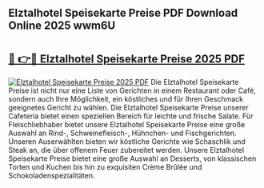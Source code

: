 ## Elztalhotel Speisekarte Preise PDF Download Online 2025 wwm6U

# <h2><a href="http://gc96oq.nevu.top/?p=Elztalhotel+Speisekarte+Preise">🔗 👉🔴 Elztalhotel Speisekarte Preise 2025 PDF</a></h2>

[![Elztalhotel Speisekarte Preise 2025 PDF](https://i.imgur.com/dBaPXMq.png)](http://gc96oq.nevu.top/?p=Elztalhotel+Speisekarte+Preise)
Die Elztalhotel Speisekarte Preise ist nicht nur eine Liste von Gerichten in einem Restaurant oder Café, sondern auch Ihre Möglichkeit, ein köstliches und für Ihren Geschmack geeignetes Gericht zu wählen. Die Elztalhotel Speisekarte Preise unserer Cafeteria bietet einen speziellen Bereich für leichte und frische Salate. Für Fleischliebhaber bietet unsere Elztalhotel Speisekarte Preise eine große Auswahl an Rind-, Schweinefleisch-, Hühnchen- und Fischgerichten. Unseren Auserwählten bieten wir köstliche Gerichte wie Schaschlik und Steak an, die über offenem Feuer zubereitet werden. Unsere Elztalhotel Speisekarte Preise bietet eine große Auswahl an Desserts, von klassischen Torten und Kuchen bis hin zu exquisiten Crème Brûlée und Schokoladenspezialitäten.
